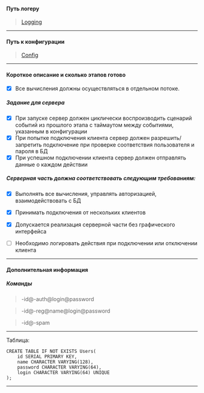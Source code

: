 ﻿
#### Путь логеру
 > [Logging](./Models/Logging/LoggerInit.cs)
 ***
#### Путь к конфигурации
 > [Config](App.config)
 ***
#### Короткое описание и сколько этапов готово
- [x] Все вычисления должны осуществляться в отдельном потоке.
##### Задание для сервера
- [x] При запуске сервер должен циклически воспроизводить сценарий событий из прошлого этапа с таймаутом между событиями, указанным в конфигурации
- [x] При попытке подключения клиента сервер должен разрешить/запретить подключение при проверке соответствия пользователя и пароля в БД
- [x] При успешном подключении клиента сервер должен отправлять данные о каждом действии
##### Серверная часть должна соответствовать следующим требованиям:
- [x] Выполнять все вычисления, управлять авторизацией, взаимодействовать с БД
- [x] Принимать подключения от нескольких клиентов
- [x] Допускается реализация серверной части без графического интерфейса
- [ ] Необходимо логировать действия при подключении или отключении клиента


***
#### Дополнительная информация
##### Команды

 > -id@-auth@login@password


 > -id@-reg@name@login@password


 > -id@-spam
 ***
Таблица:

```
CREATE TABLE IF NOT EXISTS Users(
	id SERIAL PRIMARY KEY,
	name CHARACTER VARYING(128),
	password CHARACTER VARYING(64),
	login CHARACTER VARYING(64) UNIQUE
);
```

***
